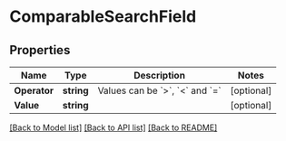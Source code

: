 # ComparableSearchField

## Properties

Name | Type | Description | Notes
------------ | ------------- | ------------- | -------------
**Operator** | **string** | Values can be &#x60;&gt;&#x60;, &#x60;&lt;&#x60; and &#x60;&#x3D;&#x60; | [optional] 
**Value** | **string** |  | [optional] 

[[Back to Model list]](../README.md#documentation-for-models) [[Back to API list]](../README.md#documentation-for-api-endpoints) [[Back to README]](../README.md)



